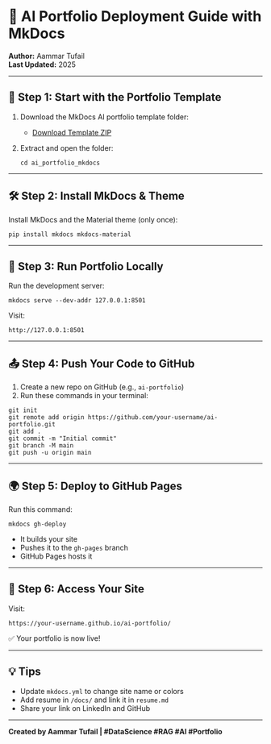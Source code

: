 # 🚀 AI Portfolio Deployment Guide with MkDocs

**Author:** Aammar Tufail  
**Last Updated:** 2025

---

## 📁 Step 1: Start with the Portfolio Template

1. Download the MkDocs AI portfolio template folder:
   - [Download Template ZIP](../ai_portfolio_mkdocs.zip)

2. Extract and open the folder:
   ```
   cd ai_portfolio_mkdocs
   ```

---

## 🛠 Step 2: Install MkDocs & Theme

Install MkDocs and the Material theme (only once):

```
pip install mkdocs mkdocs-material
```

---

## 🧪 Step 3: Run Portfolio Locally

Run the development server:

```
mkdocs serve --dev-addr 127.0.0.1:8501
```

Visit:
```
http://127.0.0.1:8501
```

---

## 📤 Step 4: Push Your Code to GitHub

1. Create a new repo on GitHub (e.g., `ai-portfolio`)
2. Run these commands in your terminal:

```
git init
git remote add origin https://github.com/your-username/ai-portfolio.git
git add .
git commit -m "Initial commit"
git branch -M main
git push -u origin main
```

---

## 🌍 Step 5: Deploy to GitHub Pages

Run this command:

```
mkdocs gh-deploy
```

- It builds your site
- Pushes it to the `gh-pages` branch
- GitHub Pages hosts it

---

## 🔗 Step 6: Access Your Site

Visit:

```
https://your-username.github.io/ai-portfolio/
```

✅ Your portfolio is now live!

---

## 💡 Tips

- Update `mkdocs.yml` to change site name or colors
- Add resume in `/docs/` and link it in `resume.md`
- Share your link on LinkedIn and GitHub

---

**Created by Aammar Tufail | #DataScience #RAG #AI #Portfolio**